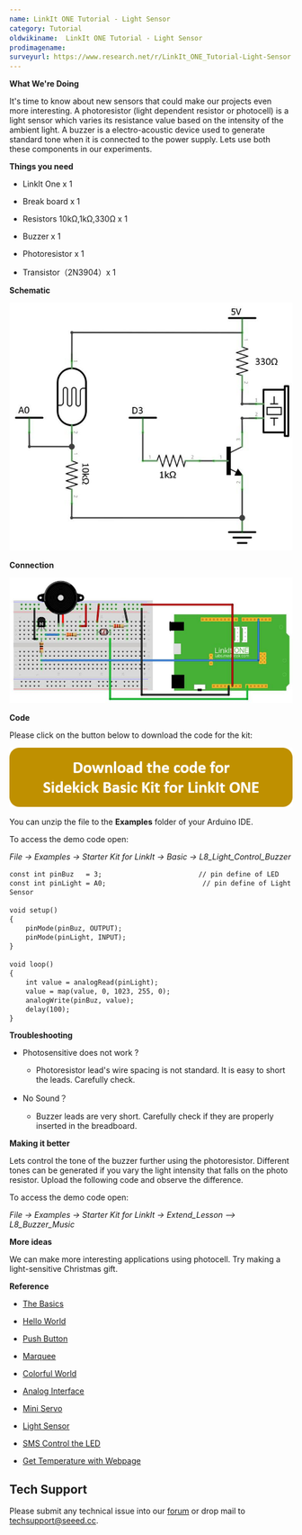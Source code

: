 ```yaml
---
name: LinkIt ONE Tutorial - Light Sensor
category: Tutorial
oldwikiname:  LinkIt ONE Tutorial - Light Sensor
prodimagename:
surveyurl: https://www.research.net/r/LinkIt_ONE_Tutorial-Light-Sensor
---
```


**What We're Doing**

It's time to know about new sensors that could make our projects even more interesting. A photoresistor (light dependent resistor or photocell) is a light sensor which varies its resistance value based on the intensity of the ambient light. A buzzer is a electro-acoustic device used to generate standard tone when it is connected to the power supply. Lets use both these components in our experiments.

**Things you need**

*   LinkIt One x 1

*   Break board x 1

*   Resistors 10kΩ,1kΩ,330Ω x 1

*   Buzzer x 1

*   Photoresistor x 1

*   Transistor（2N3904）x 1

**Schematic**

![](https://github.com/SeeedDocument/LinkIt_ONE_Tutorial-Light-Sensor/raw/master/img/LinkItONE_Kit_8_1.jpg)

**Connection**

![](https://github.com/SeeedDocument/LinkIt_ONE_Tutorial-Light-Sensor/raw/master/img/LinkItONE_Kit_8_2.jpg)

**Code**

Please click on the button below to download the code for the kit:

[![](https://github.com/SeeedDocument/LinkIt_ONE_Tutorial-Light-Sensor/raw/master/img/Code_sidekick_linkit.png)](https://github.com/Seeed-Studio/Sidekick_Basic_Kit_for_LinkIt)

You can unzip the file to the **Examples** folder of your Arduino IDE.

To access the demo code open:

_File -&gt; Examples -&gt; Starter Kit for LinkIt -&gt; Basic -&gt; L8_Light_Control_Buzzer_
```
const int pinBuz   = 3;                        // pin define of LED
const int pinLight = A0;                        // pin define of Light Sensor

void setup()
{
    pinMode(pinBuz, OUTPUT);
    pinMode(pinLight, INPUT);
}

void loop()
{
    int value = analogRead(pinLight);
    value = map(value, 0, 1023, 255, 0);
    analogWrite(pinBuz, value);
    delay(100);
}
```
**Troubleshooting**

*   Photosensitive does not work ?

    *   Photoresistor lead's wire spacing is not standard. It is easy to short the leads. Carefully check.

*   No Sound？

    *   Buzzer leads are very short. Carefully check if they are properly inserted in the breadboard.

**Making it better**

Lets control the tone of the buzzer further using the photoresistor. Different tones can be generated if you vary the light intensity that falls on the photo resistor. Upload the following code and observe the difference.

To access the demo code open:

_File -&gt; Examples -&gt; Starter Kit for LinkIt -&gt; Extend_Lesson –&gt; L8_Buzzer_Music_

**More ideas**

We can make more interesting applications using photocell. Try making a light-sensitive Christmas gift.

**Reference**

*   [The Basics](/LinkIt_ONE_Tutorial-The_Basics)

*   [Hello World](/LinkIt_ONE_Tutorial-Hello_World)

*   [Push Button](/LinkIt_ONE_Tutorial-Push_Button)

*   [Marquee](/LinkIt_ONE_Tutorial-Marquee)

*   [Colorful World](/LinkIt_ONE_Tutorial-Colorful_World)

*   [Analog Interface](/LinkIt_ONE_Tutorial-Analog_Interface)

*   [Mini Servo](/LinkIt-ONE-Tutorial---Mini-Servo)

*   [Light Sensor](/LinkIt_ONE_Tutorial-Light-Sensor)

*   [SMS Control the LED](/LinkIt_ONE_Tutorial-SMS_control_the_LED)

*   [Get Temperature with Webpage](/LinkIt_ONE_Tutorial-Get_temperature_with_Webpage)

## Tech Support
Please submit any technical issue into our [forum](http://forum.seeedstudio.com/) or drop mail to techsupport@seeed.cc. 